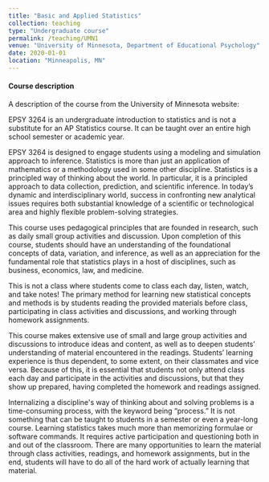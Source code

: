 ```yaml
---
title: "Basic and Applied Statistics"
collection: teaching
type: "Undergraduate course"
permalink: /teaching/UMN1
venue: "University of Minnesota, Department of Educational Psychology"
date: 2020-01-01
location: "Minneapolis, MN"
---
```


<h4>Course description</h4>
A description of the course from the University of Minnesota website:

EPSY 3264 is an undergraduate introduction to statistics and is not a substitute for an AP Statistics course. It can be taught over an entire high school semester or academic year.

EPSY 3264 is designed to engage students using a modeling and simulation approach to inference. Statistics is more than just an application of mathematics or a methodology used in some other discipline. Statistics is a principled way of thinking about the world. In particular, it is a principled approach to data collection, prediction, and scientific inference. In today’s dynamic and interdisciplinary world, success in confronting new analytical issues requires both substantial knowledge of a scientific or technological area and highly flexible problem-solving strategies.

This course uses pedagogical principles that are founded in research, such as daily small group activities and discussion. Upon completion of this course, students should have an understanding of the foundational concepts of data, variation, and inference, as well as an appreciation for the fundamental role that statistics plays in a host of disciplines, such as business, economics, law, and medicine.

This is not a class where students come to class each day, listen, watch, and take notes! The primary method for learning new statistical concepts and methods is by students reading the provided materials before class, participating in class activities and discussions, and working through homework assignments.

This course makes extensive use of small and large group activities and discussions to introduce ideas and content, as well as to deepen students’ understanding of material encountered in the readings. Students’ learning experience is thus dependent, to some extent, on their classmates and vice versa. Because of this, it is essential that students not only attend class each day and participate in the activities and discussions, but that they show up prepared, having completed the homework and readings assigned.

Internalizing a discipline's way of thinking about and solving problems is a time-consuming process, with the keyword being “process.” It is not something that can be taught to students in a semester or even a year-long course. Learning statistics takes much more than memorizing formulae or software commands. It requires active participation and questioning both in and out of the classroom. There are many opportunities to learn the material through class activities, readings, and homework assignments, but in the end, students will have to do all of the hard work of actually learning that material.
